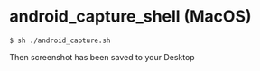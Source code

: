 # android_capture_shell (MacOS)

````
$ sh ./android_capture.sh
````

Then screenshot has been saved to your Desktop
